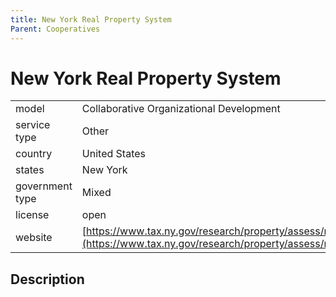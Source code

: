 ```yaml
---
title: New York Real Property System
Parent: Cooperatives
---
```


# New York Real Property System

|                   |                                          |
|:------------------|:-----------------------------------------|
| model             | Collaborative Organizational Development
| service type      | Other
| country           | United States
| states            | New York
| government type   | Mixed
| license           | open
| website           | [https://www.tax.ny.gov/research/property/assess/rps/index.htm](https://www.tax.ny.gov/research/property/assess/rps/index.htm)

## Description
